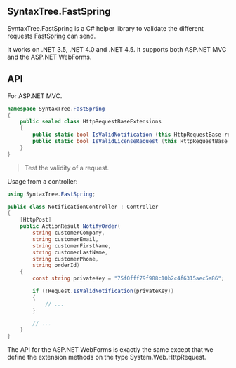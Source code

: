 ## SyntaxTree.FastSpring

SyntaxTree.FastSpring is a C# helper library to validate the different requests [FastSpring](http://www.fastspring/) can send.

It works on .NET 3.5, .NET 4.0 and .NET 4.5.
It supports both ASP.NET MVC and the ASP.NET WebForms.

## API

For ASP.NET MVC.

```csharp
namespace SyntaxTree.FastSpring
{
	public sealed class HttpRequestBaseExtensions
	{
		public static bool IsValidNotification (this HttpRequestBase request, string privateKey) {}
		public static bool IsValidLicenseRequest (this HttpRequestBase request, string privateKey) {}
	}
}
```

> Test the validity of a request.

Usage from a controller:

```csharp
using SyntaxTree.FastSpring;

public class NotificationController : Controller
{
	[HttpPost]
	public ActionResult NotifyOrder(
		string customerCompany,
		string customerEmail,
		string customerFirstName,
		string customerLastName,
		string customerPhone,
		string orderId)
	{
		const string privateKey = "75f0fff79f988c10b2c4f6315aec5a86";

		if (!Request.IsValidNotification(privateKey))
		{
			// ...
		}

		// ...
	}
}
```

The API for the ASP.NET WebForms is exactly the same except that we define the extension methods on the type System.Web.HttpRequest.
